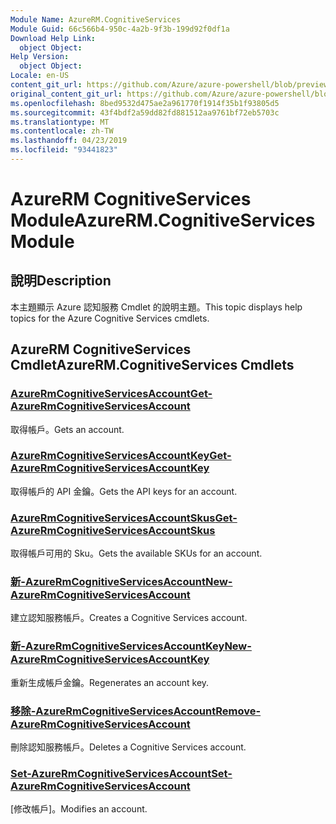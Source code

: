 ```yaml
---
Module Name: AzureRM.CognitiveServices
Module Guid: 66c566b4-950c-4a2b-9f3b-199d92f0df1a
Download Help Link:
  object Object: 
Help Version:
  object Object: 
Locale: en-US
content_git_url: https://github.com/Azure/azure-powershell/blob/preview/src/ResourceManager/CognitiveServices/Commands.Management.CognitiveServices/help/AzureRM.CognitiveServices.md
original_content_git_url: https://github.com/Azure/azure-powershell/blob/preview/src/ResourceManager/CognitiveServices/Commands.Management.CognitiveServices/help/AzureRM.CognitiveServices.md
ms.openlocfilehash: 8bed9532d475ae2a961770f1914f35b1f93805d5
ms.sourcegitcommit: 43f4bdf2a59dd82fd881512aa9761bf72eb5703c
ms.translationtype: MT
ms.contentlocale: zh-TW
ms.lasthandoff: 04/23/2019
ms.locfileid: "93441823"
---
```

# <span data-ttu-id="6f15b-101">AzureRM CognitiveServices Module</span><span class="sxs-lookup"><span data-stu-id="6f15b-101">AzureRM.CognitiveServices Module</span></span>
## <span data-ttu-id="6f15b-102">說明</span><span class="sxs-lookup"><span data-stu-id="6f15b-102">Description</span></span>
<span data-ttu-id="6f15b-103">本主題顯示 Azure 認知服務 Cmdlet 的說明主題。</span><span class="sxs-lookup"><span data-stu-id="6f15b-103">This topic displays help topics for the Azure Cognitive Services cmdlets.</span></span>

## <span data-ttu-id="6f15b-104">AzureRM CognitiveServices Cmdlet</span><span class="sxs-lookup"><span data-stu-id="6f15b-104">AzureRM.CognitiveServices Cmdlets</span></span>
### [<span data-ttu-id="6f15b-105">AzureRmCognitiveServicesAccount</span><span class="sxs-lookup"><span data-stu-id="6f15b-105">Get-AzureRmCognitiveServicesAccount</span></span>](Get-AzureRmCognitiveServicesAccount.md)
<span data-ttu-id="6f15b-106">取得帳戶。</span><span class="sxs-lookup"><span data-stu-id="6f15b-106">Gets an account.</span></span>

### [<span data-ttu-id="6f15b-107">AzureRmCognitiveServicesAccountKey</span><span class="sxs-lookup"><span data-stu-id="6f15b-107">Get-AzureRmCognitiveServicesAccountKey</span></span>](Get-AzureRmCognitiveServicesAccountKey.md)
<span data-ttu-id="6f15b-108">取得帳戶的 API 金鑰。</span><span class="sxs-lookup"><span data-stu-id="6f15b-108">Gets the API keys for an account.</span></span>

### [<span data-ttu-id="6f15b-109">AzureRmCognitiveServicesAccountSkus</span><span class="sxs-lookup"><span data-stu-id="6f15b-109">Get-AzureRmCognitiveServicesAccountSkus</span></span>](Get-AzureRmCognitiveServicesAccountSkus.md)
<span data-ttu-id="6f15b-110">取得帳戶可用的 Sku。</span><span class="sxs-lookup"><span data-stu-id="6f15b-110">Gets the available SKUs for an account.</span></span>

### [<span data-ttu-id="6f15b-111">新-AzureRmCognitiveServicesAccount</span><span class="sxs-lookup"><span data-stu-id="6f15b-111">New-AzureRmCognitiveServicesAccount</span></span>](New-AzureRmCognitiveServicesAccount.md)
<span data-ttu-id="6f15b-112">建立認知服務帳戶。</span><span class="sxs-lookup"><span data-stu-id="6f15b-112">Creates a Cognitive Services account.</span></span>

### [<span data-ttu-id="6f15b-113">新-AzureRmCognitiveServicesAccountKey</span><span class="sxs-lookup"><span data-stu-id="6f15b-113">New-AzureRmCognitiveServicesAccountKey</span></span>](New-AzureRmCognitiveServicesAccountKey.md)
<span data-ttu-id="6f15b-114">重新生成帳戶金鑰。</span><span class="sxs-lookup"><span data-stu-id="6f15b-114">Regenerates an account key.</span></span>

### [<span data-ttu-id="6f15b-115">移除-AzureRmCognitiveServicesAccount</span><span class="sxs-lookup"><span data-stu-id="6f15b-115">Remove-AzureRmCognitiveServicesAccount</span></span>](Remove-AzureRmCognitiveServicesAccount.md)
<span data-ttu-id="6f15b-116">刪除認知服務帳戶。</span><span class="sxs-lookup"><span data-stu-id="6f15b-116">Deletes a Cognitive Services account.</span></span>

### [<span data-ttu-id="6f15b-117">Set-AzureRmCognitiveServicesAccount</span><span class="sxs-lookup"><span data-stu-id="6f15b-117">Set-AzureRmCognitiveServicesAccount</span></span>](Set-AzureRmCognitiveServicesAccount.md)
<span data-ttu-id="6f15b-118">[修改帳戶]。</span><span class="sxs-lookup"><span data-stu-id="6f15b-118">Modifies an account.</span></span>


